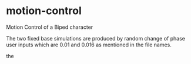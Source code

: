 # motion-control
Motion Control of a Biped character 

The two fixed base simulations are produced by random change of phase user inputs which are 0.01 and 0.016 as mentioned in the file names.

the 
